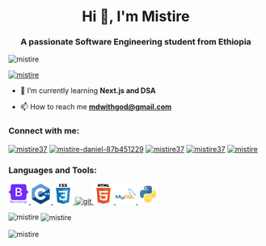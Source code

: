<h1 align="center">Hi 👋, I'm Mistire</h1>
<h3 align="center">A passionate Software Engineering student from Ethiopia</h3>

<p align="left"> <img src="https://komarev.com/ghpvc/?username=mistire&label=Profile%20views&color=0e75b6&style=flat" alt="mistire" /> </p>

<p align="left"> <a href="https://github.com/ryo-ma/github-profile-trophy"><img src="https://github-profile-trophy.vercel.app/?username=mistire" alt="mistire" /></a> </p>

- 🌱 I’m currently learning **Next.js and DSA**

- 📫 How to reach me **mdwithgod@gmail.com**

<h3 align="left">Connect with me:</h3>
<p align="left">
<a href="https://twitter.com/mistire37" target="blank"><img align="center" src="https://raw.githubusercontent.com/rahuldkjain/github-profile-readme-generator/master/src/images/icons/Social/twitter.svg" alt="mistire37" height="30" width="40" /></a>
<a href="https://linkedin.com/in/mistire-daniel-87b451229" target="blank"><img align="center" src="https://raw.githubusercontent.com/rahuldkjain/github-profile-readme-generator/master/src/images/icons/Social/linked-in-alt.svg" alt="mistire-daniel-87b451229" height="30" width="40" /></a>
<a href="https://instagram.com/mistire37" target="blank"><img align="center" src="https://raw.githubusercontent.com/rahuldkjain/github-profile-readme-generator/master/src/images/icons/Social/instagram.svg" alt="mistire37" height="30" width="40" /></a>
<a href="https://codeforces.com/profile/mistire37" target="blank"><img align="center" src="https://raw.githubusercontent.com/rahuldkjain/github-profile-readme-generator/master/src/images/icons/Social/codeforces.svg" alt="mistire37" height="30" width="40" /></a>
<a href="https://www.leetcode.com/mistire" target="blank"><img align="center" src="https://raw.githubusercontent.com/rahuldkjain/github-profile-readme-generator/master/src/images/icons/Social/leet-code.svg" alt="mistire" height="30" width="40" /></a>
</p>

<h3 align="left">Languages and Tools:</h3>
<p align="left"> <a href="https://getbootstrap.com" target="_blank" rel="noreferrer"> <img src="https://raw.githubusercontent.com/devicons/devicon/master/icons/bootstrap/bootstrap-plain-wordmark.svg" alt="bootstrap" width="40" height="40"/> </a> <a href="https://www.w3schools.com/cpp/" target="_blank" rel="noreferrer"> <img src="https://raw.githubusercontent.com/devicons/devicon/master/icons/cplusplus/cplusplus-original.svg" alt="cplusplus" width="40" height="40"/> </a> <a href="https://www.w3schools.com/css/" target="_blank" rel="noreferrer"> <img src="https://raw.githubusercontent.com/devicons/devicon/master/icons/css3/css3-original-wordmark.svg" alt="css3" width="40" height="40"/> </a> <a href="https://git-scm.com/" target="_blank" rel="noreferrer"> <img src="https://www.vectorlogo.zone/logos/git-scm/git-scm-icon.svg" alt="git" width="40" height="40"/> </a> <a href="https://www.w3.org/html/" target="_blank" rel="noreferrer"> <img src="https://raw.githubusercontent.com/devicons/devicon/master/icons/html5/html5-original-wordmark.svg" alt="html5" width="40" height="40"/> </a> <a href="https://www.mysql.com/" target="_blank" rel="noreferrer"> <img src="https://raw.githubusercontent.com/devicons/devicon/master/icons/mysql/mysql-original-wordmark.svg" alt="mysql" width="40" height="40"/> </a> <a href="https://www.python.org" target="_blank" rel="noreferrer"> <img src="https://raw.githubusercontent.com/devicons/devicon/master/icons/python/python-original.svg" alt="python" width="40" height="40"/> </a> </p>

<p><img align="left" src="https://github-readme-stats.vercel.app/api/top-langs?username=mistire&show_icons=true&locale=en&layout=compact" alt="mistire" /></p>

<p>&nbsp;<img align="center" src="https://github-readme-stats.vercel.app/api?username=mistire&show_icons=true&locale=en" alt="mistire" /></p>

<p><img align="center" src="https://github-readme-streak-stats.herokuapp.com/?user=mistire&" alt="mistire" /></p>

